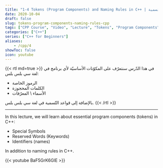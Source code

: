 ```yaml
---
title: "1-4 Tokens (Program Components) and Naming Rules in C++ | المكوّنات الأساسيّة للبرنامج وقواعد التسمية "
date: 2020-10-04
draft: false
slug: tokens-program-components-naming-rules-cpp
tags: ["CPP Course", "Video", "Lecture", "Tokens", "Program Components", "Reserved Words", "Special Symbols", "Identifiers"]
categories: ["C++"]
series: ["C++ for Beginners"]
aliases:
    - /cpp/4
showToc: false
icon: youtube
---
```


{{< rtl md=true >}}
في هذا الدّرس سنتعرّف على المكوّنات الأساسيّة لأي برنامج في لغة سي بلس بلس:
- الرموز الخاصة
- الكلمات المحجوزة
- الأسماء \ المعرّفات

بالإضافة إلى قواعد التّسمية في لغة سي بلس بلس.
{{< /rtl >}}

---

In this lecture, we will learn about essential program components (tokens) in C++:
- Special Symbols
- Reserved Words (Keywords)
- Identifiers (names)
 
In addition to naming rules in C++.


{{< youtube BaF5GrK6GlE >}}
